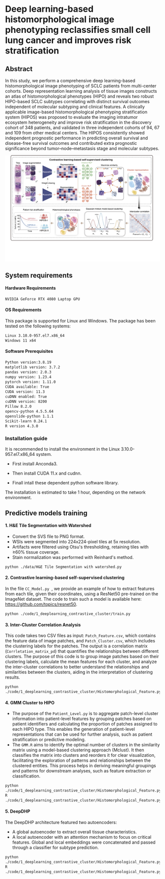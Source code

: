 
# Deep learning-based histomorphological image phenotyping reclassifies small cell lung cancer and improves risk stratification
## Abstract
In this study, we perform a comprehensive deep learning-based histomorphological image phenotyping of SCLC patients from multi-center cohorts. Deep representation learning analysis of tissue images constructs an atlas of histomorphological phenotypes (HIPO) and reveals two robust HIPO-based SCLC subtypes correlating with distinct survival outcomes independent of molecular subtyping and clinical features. A clinically applicable image-based histomorphological phenotyping stratification system (HIPOS) was proposed to evaluate the imaging intratumor ecosystem heterogeneity and improve risk stratification in the discovery cohort of 348 patients, and validated in three independent cohorts of 94, 67 and 109 from other medical centers. The HIPOS consistently showed independent prognostic performance in predicting overall survival and disease-free survival outcomes and contributed extra prognostic significance beyond tumor–node–metastasis stage and molecular subtypes.

!["DL-CC"](./assets/Deep.png)

## System requirements

#### Hardware Requirements

```
NVIDIA GeForce RTX 4080 Laptop GPU
```

#### OS Requirements

This package is supported for Linux and Windows. The package has been tested on the following systems:

```
Linux 3.10.0-957.el7.x86_64
Windows 11 x64
```
#### Software Prerequisites

```
Python version:3.8.19
matplotlib version: 3.7.2
pandas version: 2.0.3
numpy version: 1.23.4
pytorch version: 1.11.0
CUDA available: True
CUDA version: 11.3
cuDNN enabled: True
cuDNN version: 8200
Pillow 8.2.0
opencv-python 4.5.5.64
openslide-python 1.1.1
Scikit-learn 0.24.1
R version 4.3.0
```

### Installation guide

It is recommended to install the environment in the Linux 3.10.0-957.el7.x86_64 system.

* First install Anconda3.

* Then install CUDA 11.x and cudnn.

* Finall intall these dependent python software library.

The installation is estimated to take 1 hour, depending on the network environment.




## Predictive models training

#### 1. H&E Tile Segmentation with Watershed
* Convert the SVS file to PNG format.
* WSIs were segmented into 224x224-pixel tiles at 5x resolution.
* Artifacts were filtered using Otsu's thresholding, retaining tiles with ≥60% tissue coverage.
* Stain normalization was performed with Reinhard's method.
```
python ./data/H&E Tile Segmentation with watershed.py 
```
#### 2. Contrastive learning-based self-supervised clustering
In the file `CC_Model.py `, we provide an example of how to extract features
from each tile, given their coordinates, using a ResNet50 pre-trained on the ImageNet dataset.
The code to train such a model is available here: https://github.com/topics/resnet50.
```
python ./code/1_deeplearning_contrastive_cluster/train.py 
```
#### 3. Inter-Cluster Correlation Analysis
This code takes two CSV files as input: `Patch_Feature.csv`, which contains the feature data of image patches, and `Patch_Cluster.csv`, which includes the clustering labels for the patches. The output is a correlation matrix (`Corrletation_matrix_pd`) that quantifies the relationships between different clusters. The purpose of this code is to group image patches based on their clustering labels, calculate the mean features for each cluster, and analyze the inter-cluster correlations to better understand the relationships and similarities between the clusters, aiding in the interpretation of clustering results.
```
python ./code/1_deeplearning_contrastive_cluster/Histomorphological_Feature.py 
```
#### 4. GMM Cluster to HIPO
* The purpose of the `Patient_Level.py` is to aggregate patch-level cluster information into patient-level features by grouping patches based on patient identifiers and calculating the proportion of patches assigned to each HIPO type. This enables the generation of patient-level representations that can be used for further analysis, such as patient stratification or predictive modeling.
* The `GMM.R` aims to identify the optimal number of clusters in the similarity matrix using a model-based clustering approach (Mclust). It then classifies the matrix into clusters and reorders it for clear visualization, facilitating the exploration of patterns and relationships between the clustered entities. This process helps in deriving meaningful groupings and patterns for downstream analyses, such as feature extraction or classification.
```
python ./code/1_deeplearning_contrastive_cluster/Histomorphological_Feature.py
R ./code/1_deeplearning_contrastive_cluster/Histomorphological_Feature.py
```

#### 5. DeepDHP
The DeepDHP architecture featured two autoencoders:
* A global autoencoder to extract overall tissue characteristics.
* A local autoencoder with an attention mechanism to focus on critical features.
Global and local embeddings were concatenated and passed through a classifier for subtype prediction.
```
python ./code/1_deeplearning_contrastive_cluster/Histomorphological_Feature.py
R ./code/1_deeplearning_contrastive_cluster/Histomorphological_Feature.py
```

